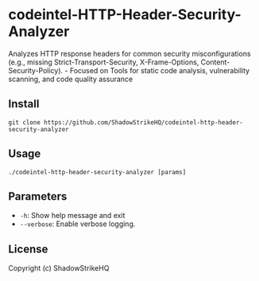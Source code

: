 # codeintel-HTTP-Header-Security-Analyzer
Analyzes HTTP response headers for common security misconfigurations (e.g., missing Strict-Transport-Security, X-Frame-Options, Content-Security-Policy). - Focused on Tools for static code analysis, vulnerability scanning, and code quality assurance

## Install
`git clone https://github.com/ShadowStrikeHQ/codeintel-http-header-security-analyzer`

## Usage
`./codeintel-http-header-security-analyzer [params]`

## Parameters
- `-h`: Show help message and exit
- `--verbose`: Enable verbose logging.

## License
Copyright (c) ShadowStrikeHQ
